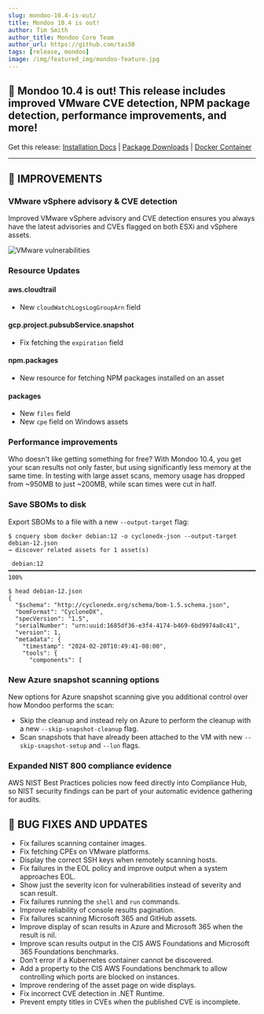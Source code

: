 ```yaml
---
slug: mondoo-10.4-is-out/
title: Mondoo 10.4 is out!
author: Tim Smith
author_title: Mondoo Core Team
author_url: https://github.com/tas50
tags: [release, mondoo]
image: /img/featured_img/mondoo-feature.jpg
---
```


## 🥳 Mondoo 10.4 is out! This release includes improved VMware CVE detection, NPM package detection, performance improvements, and more!

Get this release: [Installation Docs](/cnspec/) | [Package Downloads](https://releases.mondoo.com/cnspec/) | [Docker Container](https://hub.docker.com/r/mondoo/cnspec)

---

## 🧹 IMPROVEMENTS

### VMware vSphere advisory & CVE detection

Improved VMware vSphere advisory and CVE detection ensures you always have the latest advisories and CVEs flagged on both ESXi and vSphere assets.

![VMware vulnerabilities](/img/releases/2024-02-20-mondoo-10.4-is-out/vmware.png)

### Resource Updates

#### aws.cloudtrail

- New `cloudWatchLogsLogGroupArn` field

#### gcp.project.pubsubService.snapshot

- Fix fetching the `expiration` field

#### npm.packages

- New resource for fetching NPM packages installed on an asset

#### packages

- New `files` field
- New `cpe` field on Windows assets

### Performance improvements

Who doesn't like getting something for free? With Mondoo 10.4, you get your scan results not only faster, but using significantly less memory at the same time. In testing with large asset scans, memory usage has dropped from ~950MB to just ~200MB, while scan times were cut in half.

### Save SBOMs to disk

Export SBOMs to a file with a new `--output-target` flag:

```text
$ cnquery sbom docker debian:12 -o cyclonedx-json --output-target debian-12.json
→ discover related assets for 1 asset(s)

 debian:12 ━━━━━━━━━━━━━━━━━━━━━━━━━━━━━━━━━━━━━━━━━━━━━━━━━━━━━━━━━━━━━━━━━━━━━━━━━━━━━━━━━━━━━━━━━━━━━━━━━━━━━━━━━━━━━━━━━━━━━━ 100%

$ head debian-12.json
{
  "$schema": "http://cyclonedx.org/schema/bom-1.5.schema.json",
  "bomFormat": "CycloneDX",
  "specVersion": "1.5",
  "serialNumber": "urn:uuid:1685df36-e3f4-4174-b469-6bd9974a8c41",
  "version": 1,
  "metadata": {
    "timestamp": "2024-02-20T10:49:41-08:00",
    "tools": {
      "components": [
```

### New Azure snapshot scanning options

New options for Azure snapshot scanning give you additional control over how Mondoo performs the scan:

- Skip the cleanup and instead rely on Azure to perform the cleanup with a new `--skip-snapshot-cleanup` flag.
- Scan snapshots that have already been attached to the VM with new `--skip-snapshot-setup` and `--lun` flags.

### Expanded NIST 800 compliance evidence

AWS NIST Best Practices policies now feed directly into Compliance Hub, so NIST security findings can be part of your automatic evidence gathering for audits.

## 🐛 BUG FIXES AND UPDATES

- Fix failures scanning container images.
- Fix fetching CPEs on VMware platforms.
- Display the correct SSH keys when remotely scanning hosts.
- Fix failures in the EOL policy and improve output when a system approaches EOL.
- Show just the severity icon for vulnerabilities instead of severity and scan result.
- Fix failures running the `shell` and `run` commands.
- Improve reliability of console results pagination.
- Fix failures scanning Microsoft 365 and GitHub assets.
- Improve display of scan results in Azure and Microsoft 365 when the result is nil.
- Improve scan results output in the CIS AWS Foundations and Microsoft 365 Foundations benchmarks.
- Don't error if a Kubernetes container cannot be discovered.
- Add a property to the CIS AWS Foundations benchmark to allow controlling which ports are blocked on instances.
- Improve rendering of the asset page on wide displays.
- Fix incorrect CVE detection in .NET Runtime.
- Prevent empty titles in CVEs when the published CVE is incomplete.
